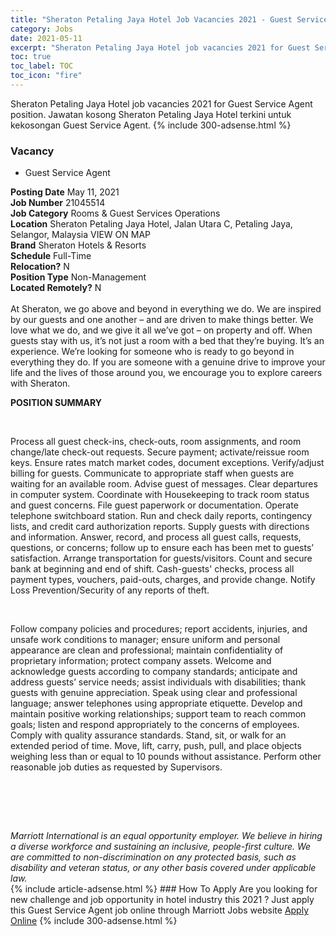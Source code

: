 ```yaml
---
title: "Sheraton Petaling Jaya Hotel Job Vacancies 2021 - Guest Service Agent" 
category: Jobs 
date: 2021-05-11 
excerpt: "Sheraton Petaling Jaya Hotel job vacancies 2021 for Guest Service Agent position. Jawatan kosong Sheraton Petaling Jaya Hotel terkini untuk kekosongan Guest Service Agent." 
toc: true 
toc_label: TOC 
toc_icon: "fire" 
--- 
```


Sheraton Petaling Jaya Hotel job vacancies 2021 for Guest Service Agent position. Jawatan kosong Sheraton Petaling Jaya Hotel terkini untuk kekosongan Guest Service Agent. 
{% include 300-adsense.html %} 
### Vacancy 
- Guest Service Agent 
<div><div><b>Posting Date</b> May 11, 2021<br><b>Job Number</b> 21045514<br><b>Job Category</b> Rooms &amp; Guest Services Operations<br><b>Location</b> Sheraton Petaling Jaya Hotel, Jalan Utara C, Petaling Jaya, Selangor, Malaysia VIEW ON MAP<br><b>Brand</b> Sheraton Hotels &amp; Resorts<br><b>Schedule</b> Full-Time<br><b>Relocation?</b> N<br><b>Position Type</b> Non-Management<br><b>Located Remotely?</b> N<br><br>At Sheraton, we go above and beyond in everything we do. We are inspired by our guests and one another &#8211; and are driven to make things better. We love what we do, and we give it all we&#8217;ve got &#8211; on property and off. When guests stay with us, it&#8217;s not just a room with a bed that they&#8217;re buying. It&#8217;s an experience. We&#8217;re looking for someone who is ready to go beyond in everything they do. If you are someone with a genuine drive to improve your life and the lives of those around you, we encourage you to explore careers with Sheraton.<br></div><div> <p><strong>POSITION SUMMARY</strong></p> <p>&#160;</p> <p>Process all guest check-ins, check-outs, room assignments, and room change/late check-out requests. Secure payment; activate/reissue room keys. Ensure rates match market codes, document exceptions. Verify/adjust billing for guests. Communicate to appropriate staff when guests are waiting for an available room. Advise guest of messages. Clear departures in computer system. Coordinate with Housekeeping to track room status and guest concerns. File guest paperwork or documentation. Operate telephone switchboard station. Run and check daily reports, contingency lists, and credit card authorization reports. Supply guests with directions and information. Answer, record, and process all guest calls, requests, questions, or concerns; follow up to ensure each has been met to guests&#8217; satisfaction. Arrange transportation for guests/visitors. Count and secure bank at beginning and end of shift. Cash-guests' checks, process all payment types, vouchers, paid-outs, charges, and provide change. Notify Loss Prevention/Security of any reports of theft.</p> <p>&#160;</p> <p>Follow company policies and procedures; report accidents, injuries, and unsafe work conditions to manager; ensure uniform and personal appearance are clean and professional; maintain confidentiality of proprietary information; protect company assets. Welcome and acknowledge guests according to company standards; anticipate and address guests&#8217; service needs; assist individuals with disabilities; thank guests with genuine appreciation. Speak using clear and professional language; answer telephones using appropriate etiquette. Develop and maintain positive working relationships; support team to reach common goals; listen and respond appropriately to the concerns of employees. Comply with quality assurance standards. Stand, sit, or walk for an extended period of time. Move, lift, carry, push, pull, and place objects weighing less than or equal to 10 pounds without assistance. Perform other reasonable job duties as requested by Supervisors.</p> <p>&#160;</p> <p>&#160;</p> </div> <div> &#160;</div> <em>Marriott International is an equal opportunity employer.&#160;We believe in hiring a diverse workforce and sustaining an inclusive, people-first culture.&#160;We are committed to non-discrimination on&#160;any&#160;protected&#160;basis, such as disability and veteran status, or any other basis covered under applicable law.</em><br></div> 
{% include article-adsense.html %} 
### How To Apply 
Are you looking for new challenge and job opportunity in hotel industry this 2021 ?
Just apply this Guest Service Agent job online through Marriott Jobs website 
<a href="https://jobs.marriott.com/marriott/jobs/21045514?lang=en-us" class="btn btn--info" target="_blank" rel="nofollow noopenner">Apply Online</a> 
{% include 300-adsense.html %} 